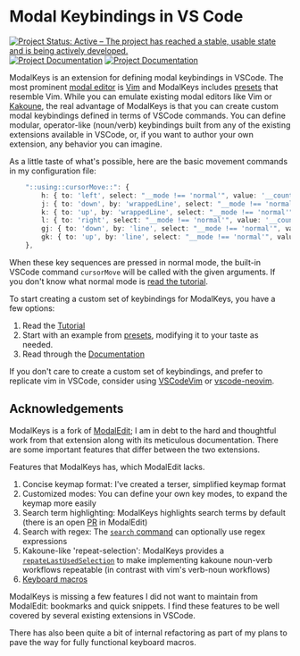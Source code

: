 # Modal Keybindings in VS Code

[![Project Status: Active – The project has reached a stable, usable state and is being actively developed.](https://img.shields.io/badge/Project%20Status-Active-green)](https://www.repostatus.org/#active)
[![Project Documentation](https://img.shields.io/badge/docs-stable-blue)](https://haberdashpi.github.io/vscode-modal-keys/stable/doc_index.html)
[![Project Documentation](https://img.shields.io/badge/docs-dev-blue)](https://haberdashpi.github.io/vscode-modal-keys/dev/doc_index.html)

ModalKeys is an extension for defining modal keybindings in VSCode. The most
prominent [modal
editor](https://unix.stackexchange.com/questions/57705/modeless-vs-modal-editors)
is [Vim](https://www.vim.org/) and ModalKeys includes
[presets](https://haberdashpi.github.io/vscode-modal-keys/stable/preset_index.html)
that resemble Vim. While you can emulate existing modal editors like Vim or
[Kakoune](https://kakoune.org/why-kakoune/why-kakoune.html), the real advantage
of ModalKeys is that you can create custom modal keybindings defined in terms of
VSCode commands. You can define modular, operator-like (noun/verb) keybindings
built from any of the existing extensions available in VSCode, or, if you want
to author your own extension, any behavior you can imagine.

As a little taste of what's possible, here are the basic movement commands in my configuration file:

```typescript
    "::using::cursorMove::": {
        h: { to: 'left', select: "__mode !== 'normal'", value: '__count' },
        j: { to: 'down', by: 'wrappedLine', select: "__mode !== 'normal'", value: '__count' },
        k: { to: 'up', by: 'wrappedLine', select: "__mode !== 'normal'" , value: '__count' },
        l: { to: 'right', select: "__mode !== 'normal'", value: '__count' },
        gj: { to: 'down', by: 'line', select: "__mode !== 'normal'", value: '__count' },
        gk: { to: 'up', by: 'line', select: "__mode !== 'normal'", value: '__count' },
    },
```

When these key sequences are pressed in normal mode, the built-in VSCode command `cursorMove` will be called with the given arguments. If you don't know what normal mode is [read the tutorial](https://haberdashpi.github.io/vscode-modal-keys/stable/tutorial.html).

To start creating a custom set of keybindings for ModalKeys, you have a few options:

1. Read the [Tutorial](https://haberdashpi.github.io/vscode-modal-keys/stable/tutorial.html)
2. Start with an example from [presets](https://haberdashpi.github.io/vscode-modal-keys/stable/preset_index.html), modifying it to your taste as needed.
3. Read through the [Documentation](https://haberdashpi.github.io/vscode-modal-keys/stable/doc_index.html)

If you don't care to create a custom set of keybindings, and prefer to replicate
vim in VSCode, consider using [VSCodeVim](https://github.com/VSCodeVim/Vim) or
[vscode-neovim](https://github.com/asvetliakov/vscode-neovim).

## Acknowledgements

ModalKeys is a fork of [ModalEdit](https://github.com/johtela/vscode-modaledit);
I am in debt to the hard and thoughtful work from that extension along with its
meticulous documentation. There are some important features that differ between
the two extensions.

Features that ModalKeys has, which ModalEdit lacks.

1. Concise keymap format: I've created a terser, simplified keymap format
2. Customized modes: You can define your own key modes, to expand the keymap more easily
3. Search term highlighting: ModalKeys highlights search terms by default (there is an open [PR](https://github.com/johtela/vscode-modaledit/pull/19) in ModalEdit)
4. Search with regex: The [`search` command](https://haberdashpi.github.io/vscode-modal-keys/stable/doc_index.html#incremental-search) can optionally use regex expressions
4. Kakoune-like 'repeat-selection': ModalKeys provides a
   [`repateLastUsedSelection`](https://haberdashpi.github.io/vscode-modal-keys/stable/doc_index.html#repeat-last-used-selection) to make implementing kakoune noun-verb workflows repeatable (in contrast with vim's verb-noun workflows)
5. [Keyboard macros](https://haberdashpi.github.io/vscode-modal-keys/stable/doc_index.html#macros)

ModalKeys is missing a few features I did not want to maintain from ModalEdit: bookmarks and quick snippets. I find these features to be well covered by several existing extensions in VSCode.

There has also been quite a bit of internal refactoring as part of my plans to
pave the way for fully functional keyboard macros.
